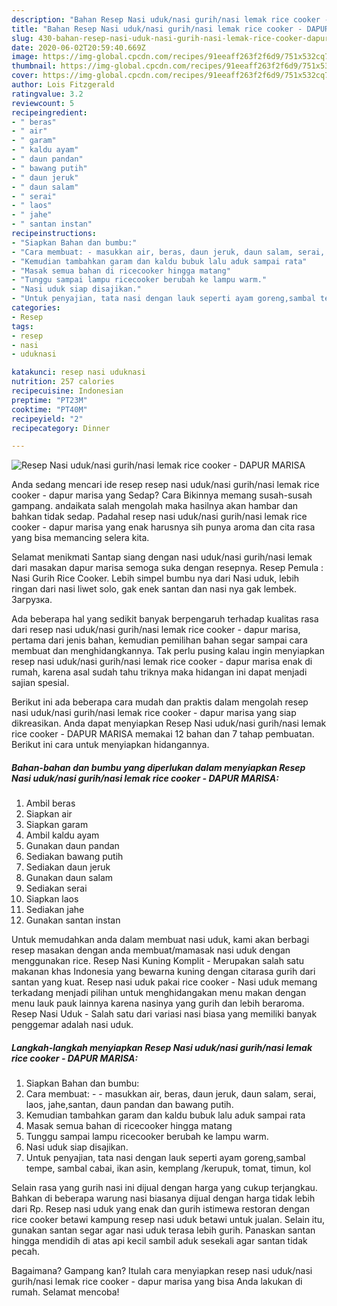 ```yaml
---
description: "Bahan Resep Nasi uduk/nasi gurih/nasi lemak rice cooker - DAPUR MARISA | Cara Masak Resep Nasi uduk/nasi gurih/nasi lemak rice cooker - DAPUR MARISA Yang Bisa Manjain Lidah"
title: "Bahan Resep Nasi uduk/nasi gurih/nasi lemak rice cooker - DAPUR MARISA | Cara Masak Resep Nasi uduk/nasi gurih/nasi lemak rice cooker - DAPUR MARISA Yang Bisa Manjain Lidah"
slug: 430-bahan-resep-nasi-uduk-nasi-gurih-nasi-lemak-rice-cooker-dapur-marisa-cara-masak-resep-nasi-uduk-nasi-gurih-nasi-lemak-rice-cooker-dapur-marisa-yang-bisa-manjain-lidah
date: 2020-06-02T20:59:40.669Z
image: https://img-global.cpcdn.com/recipes/91eeaff263f2f6d9/751x532cq70/resep-nasi-uduknasi-gurihnasi-lemak-rice-cooker-dapur-marisa-foto-resep-utama.jpg
thumbnail: https://img-global.cpcdn.com/recipes/91eeaff263f2f6d9/751x532cq70/resep-nasi-uduknasi-gurihnasi-lemak-rice-cooker-dapur-marisa-foto-resep-utama.jpg
cover: https://img-global.cpcdn.com/recipes/91eeaff263f2f6d9/751x532cq70/resep-nasi-uduknasi-gurihnasi-lemak-rice-cooker-dapur-marisa-foto-resep-utama.jpg
author: Lois Fitzgerald
ratingvalue: 3.2
reviewcount: 5
recipeingredient:
- " beras"
- " air"
- " garam"
- " kaldu ayam"
- " daun pandan"
- " bawang putih"
- " daun jeruk"
- " daun salam"
- " serai"
- " laos"
- " jahe"
- " santan instan"
recipeinstructions:
- "Siapkan Bahan dan bumbu:"
- "Cara membuat: - masukkan air, beras, daun jeruk, daun salam, serai, laos, jahe,santan, daun pandan dan bawang putih."
- "Kemudian tambahkan garam dan kaldu bubuk lalu aduk sampai rata"
- "Masak semua bahan di ricecooker hingga matang"
- "Tunggu sampai lampu ricecooker berubah ke lampu warm."
- "Nasi uduk siap disajikan."
- "Untuk penyajian, tata nasi dengan lauk seperti ayam goreng,sambal tempe, sambal cabai, ikan asin, kemplang /kerupuk, tomat, timun, kol"
categories:
- Resep
tags:
- resep
- nasi
- uduknasi

katakunci: resep nasi uduknasi 
nutrition: 257 calories
recipecuisine: Indonesian
preptime: "PT23M"
cooktime: "PT40M"
recipeyield: "2"
recipecategory: Dinner

---
```



![Resep Nasi uduk/nasi gurih/nasi lemak rice cooker - DAPUR MARISA](https://img-global.cpcdn.com/recipes/91eeaff263f2f6d9/751x532cq70/resep-nasi-uduknasi-gurihnasi-lemak-rice-cooker-dapur-marisa-foto-resep-utama.jpg)

Anda sedang mencari ide resep resep nasi uduk/nasi gurih/nasi lemak rice cooker - dapur marisa yang Sedap? Cara Bikinnya memang susah-susah gampang. andaikata salah mengolah maka hasilnya akan hambar dan bahkan tidak sedap. Padahal resep nasi uduk/nasi gurih/nasi lemak rice cooker - dapur marisa yang enak harusnya sih punya aroma dan cita rasa yang bisa memancing selera kita.

Selamat menikmati Santap siang dengan nasi uduk/nasi gurih/nasi lemak dari masakan dapur marisa semoga suka dengan resepnya. Resep Pemula : Nasi Gurih Rice Cooker. Lebih simpel bumbu nya dari Nasi uduk, lebih ringan dari nasi liwet solo, gak enek santan dan nasi nya gak lembek. Загрузка.

Ada beberapa hal yang sedikit banyak berpengaruh terhadap kualitas rasa dari resep nasi uduk/nasi gurih/nasi lemak rice cooker - dapur marisa, pertama dari jenis bahan, kemudian pemilihan bahan segar sampai cara membuat dan menghidangkannya. Tak perlu pusing kalau ingin menyiapkan resep nasi uduk/nasi gurih/nasi lemak rice cooker - dapur marisa enak di rumah, karena asal sudah tahu triknya maka hidangan ini dapat menjadi sajian spesial.


Berikut ini ada beberapa cara mudah dan praktis dalam mengolah resep nasi uduk/nasi gurih/nasi lemak rice cooker - dapur marisa yang siap dikreasikan. Anda dapat menyiapkan Resep Nasi uduk/nasi gurih/nasi lemak rice cooker - DAPUR MARISA memakai 12 bahan dan 7 tahap pembuatan. Berikut ini cara untuk menyiapkan hidangannya.

<!--inarticleads1-->

##### Bahan-bahan dan bumbu yang diperlukan dalam menyiapkan Resep Nasi uduk/nasi gurih/nasi lemak rice cooker - DAPUR MARISA:

1. Ambil  beras
1. Siapkan  air
1. Siapkan  garam
1. Ambil  kaldu ayam
1. Gunakan  daun pandan
1. Sediakan  bawang putih
1. Sediakan  daun jeruk
1. Gunakan  daun salam
1. Sediakan  serai
1. Siapkan  laos
1. Sediakan  jahe
1. Gunakan  santan instan


Untuk memudahkan anda dalam membuat nasi uduk, kami akan berbagi resep masakan dengan anda membuat/mamasak nasi uduk dengan menggunakan rice. Resep Nasi Kuning Komplit - Merupakan salah satu makanan khas Indonesia yang bewarna kuning dengan citarasa gurih dari santan yang kuat. Resep nasi uduk pakai rice cooker - Nasi uduk memang terkadang menjadi pilihan untuk menghidangakan menu makan dengan menu lauk pauk lainnya karena nasinya yang gurih dan lebih beraroma. Resep Nasi Uduk - Salah satu dari variasi nasi biasa yang memiliki banyak penggemar adalah nasi uduk. 

<!--inarticleads2-->

##### Langkah-langkah menyiapkan Resep Nasi uduk/nasi gurih/nasi lemak rice cooker - DAPUR MARISA:

1. Siapkan Bahan dan bumbu:
1. Cara membuat: - - masukkan air, beras, daun jeruk, daun salam, serai, laos, jahe,santan, daun pandan dan bawang putih.
1. Kemudian tambahkan garam dan kaldu bubuk lalu aduk sampai rata
1. Masak semua bahan di ricecooker hingga matang
1. Tunggu sampai lampu ricecooker berubah ke lampu warm.
1. Nasi uduk siap disajikan.
1. Untuk penyajian, tata nasi dengan lauk seperti ayam goreng,sambal tempe, sambal cabai, ikan asin, kemplang /kerupuk, tomat, timun, kol


Selain rasa yang gurih nasi ini dijual dengan harga yang cukup terjangkau. Bahkan di beberapa warung nasi biasanya dijual dengan harga tidak lebih dari Rp. Resep nasi uduk yang enak dan gurih istimewa restoran dengan rice cooker betawi kampung resep nasi uduk betawi untuk jualan. Selain itu, gunakan santan segar agar nasi uduk terasa lebih gurih. Panaskan santan hingga mendidih di atas api kecil sambil aduk sesekali agar santan tidak pecah. 

Bagaimana? Gampang kan? Itulah cara menyiapkan resep nasi uduk/nasi gurih/nasi lemak rice cooker - dapur marisa yang bisa Anda lakukan di rumah. Selamat mencoba!
